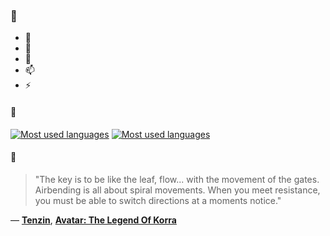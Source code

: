 ### 👋

- 🔭
- 🌱
- 💬
- 📫
- ⚡

#### 🧏

[![Most used languages](https://github-readme-stats-aynah.vercel.app/api/top-langs/?username=aynh&theme=solarized-dark&langs_count=6&layout=compact&hide_title=true)](https://github.com/anuraghazra/github-readme-stats#gh-dark-mode-only)
[![Most used languages](https://github-readme-stats-aynah.vercel.app/api/top-langs/?username=aynh&theme=solarized-light&langs_count=6&layout=compact&hide_title=true)](https://github.com/anuraghazra/github-readme-stats#gh-light-mode-only)

#### 💬

> "The key is to be like the leaf, flow... with the movement of the gates. Airbending is all about spiral movements. When you meet resistance, you must be able to switch directions at a moments notice."

&mdash; [**Tenzin**](https://myanimelist.net/character.php?q=Tenzin&cat=character), [**Avatar: The Legend Of Korra**](https://myanimelist.net/search/all?q=Avatar%3A%20The%20Legend%20Of%20Korra&cat=all)
